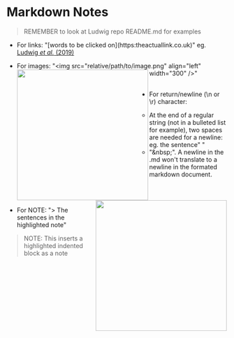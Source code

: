 # Markdown Notes

> REMEMBER to look at Ludwig repo README.md for examples

 - For links: "\[words to be clicked on](https:theactuallink.co.uk)"
eg. [Ludwig _et al._ (2019)](https://doi.org/10.1016/j.cell.2019.01.022) 
&nbsp;  

 - For images: "\<img src="relative/path/to/image.png" align="left" width="300" />"
<img align="left" src="images/logo-newcastle-university.png" width="300" /> <img align="right" src="images/logo-wellcome-centre-mitcondrial-research.png" width="300" />  
&nbsp;  

 - For return/newline (\n or \r) character: 
   - At the end of a regular string (not in a bulleted list for example), two spaces are needed for a newline: eg. the sentence"  "
   - "&nbsp\;". A newline in the .md won't translate to a newline in the formated markdown document. 
&nbsp;  
&nbsp;  
&nbsp;  
&nbsp;  
 - For NOTE: "\> The sentences in the highlighted note"
> NOTE: This inserts a highlighted indented block as a note
